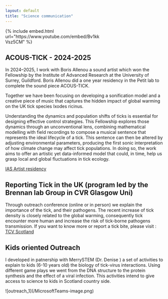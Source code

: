 ```yaml
---
layout: default
title: "Science communication"
---
```

<div style="width: 60%; height: 60%">
{% include embed.html url="https://www.youtube.com/embed/Bv1kkVsz5CM" %}
</div>

## ACOUS-TICK - 2024-2025
In 2024–2025, I work with Boris Allenou a sound artist which won the Fellowship by the Institute of Advanced Research at the University of Surrey, Guildford. Boris Allenou did a one year residency in the Petit lab to complete the sound piece ACOUS-TICK.

Together we have been focusing on developing a sonification model and a creative piece of music that captures the hidden impact of global warming on the UK tick species Ixodes ricinus.

Understanding the dynamics and population shifts of ticks is essential for designing effective control strategies. This Fellowship explores those dynamics through an unconventional lens, combining mathematical modelling with field recordings to compose a musical sentence that represents the ideal lifecycle of a tick. This sentence can then be altered by adjusting environmental parameters, producing the first sonic interpretation of how climate change may affect tick populations. In doing so, the work aims to offer an artistic yet data-informed model that could, in time, help us grasp local and global fluctuations in tick ecology.

[IAS Artist residency]("https://www.ias.surrey.ac.uk/fellows/boris-allenou/")

## Reporting Tick in the UK (program led by the Brennan lab Group in CVR Glasgow Uni)
Through outreach conference (online or in person) we explain the importance of the tick, and their pathogens.
The recent increase of tick density is closely related to the global warming, 
consequently tick encounter more human and increase the risk of tick-borne pathogens transmission.
If you want to know more or report a tick bite, please visit : [TCV Scotland]("https://www.tcv.org.uk/scotland/what-makes-viruses-tick") 

## Kids oriented Outreach

I developed in patnership with MerrySTEM (Dr. Denise ) a set of activities to explain to kids (6-10 years old) the biology of tick-virus interactions.
Using different game plays we went from the DNA structure to the protein synthesis and the effect of a viral infection.
This activities intend to give access to science to kids in Scotland country side.

<div style="width: 60%; height: 60%">
![outreach_1](/MicrosoftTeams-image.png)
</div>
                          
